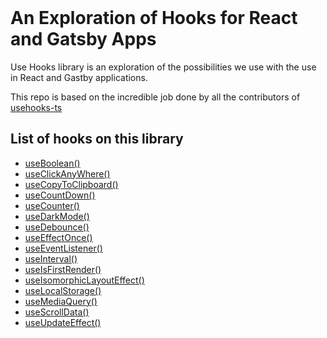 <br>
<h1> An Exploration of Hooks for React and Gatsby Apps  </h1>

Use Hooks library is an exploration of the possibilities we use with the use in React and Gastby applications.

This repo is based on the incredible job done by all the contributors of [usehooks-ts](https://github.com/juliencrn/usehooks-ts)
<br>

## List of hooks on this library

- [useBoolean()](https://github.com/vdquijadaenau/Hook-Exploration/tree/main/src/hooks/useBoolean)
- [useClickAnyWhere()](https://github.com/vdquijadaenau/Hook-Exploration/tree/main/src/hooks/useClickAnyWhere)
- [useCopyToClipboard()](https://github.com/vdquijadaenau/Hook-Exploration/tree/main/src/hooks/useCopyToClipboard)
- [useCountDown()](https://github.com/vdquijadaenau/Hook-Exploration/tree/main/src/hooks/useCountdown)
- [useCounter()](https://github.com/vdquijadaenau/Hook-Exploration/tree/main/src/hooks/useCounter)
- [useDarkMode()](https://github.com/vdquijadaenau/Hook-Exploration/tree/main/src/hooks/useDarkMode)
- [useDebounce()](https://github.com/vdquijadaenau/Hook-Exploration/tree/main/src/hooks/useDebounce)
- [useEffectOnce()]()
- [useEventListener()](https://github.com/vdquijadaenau/Hook-Exploration/tree/main/src/hooks/useEventListener)
- [useInterval()](https://github.com/vdquijadaenau/Hook-Exploration/tree/main/src/hooks/useInterval)
- [useIsFirstRender()](https://github.com/vdquijadaenau/Hook-Exploration/tree/main/src/hooks/useIsFirstRender)
- [useIsomorphicLayoutEffect()](https://github.com/vdquijadaenau/Hook-Exploration/tree/main/src/hooks/useIsomorphicLayoutEffect)
- [useLocalStorage()](https://github.com/vdquijadaenau/Hook-Exploration/tree/main/src/hooks/useLocalStorage)
- [useMediaQuery()](https://github.com/vdquijadaenau/Hook-Exploration/tree/main/src/hooks/useMediaQuery)
- [useScrollData()](https://github.com/vdquijadaenau/Hook-Exploration/tree/main/src/hooks/useScrollData)
- [useUpdateEffect()](https://github.com/vdquijadaenau/Hook-Exploration/tree/main/src/hooks/useUpdateEffect)

